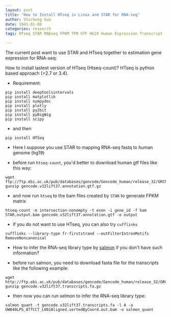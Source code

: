 ```yaml
---
layout: post
title: "How to Install HTseq in Linux and STAR for RNA-seq"
author: Shicheng Guo
date: 1941-01-08
categories: research
tags: HTseq STAR RNAseq FPKM TPM GTF HG19 Human Expression Transcript

---
```


The current post want to use STAR and HTseq together to estimation gene expression for RNA-seq: 

How to install lastest version of HTseq (Htseq-count)? HTseq is python based approach (>2.7 or 3.4). 

* Requirement:

```
pip install deeptoolsintervals
pip install matplotlib
pip install numpydoc
pip install plotly
pip install py2bit
pip install pyBigWig
pip install scipy
```

* and then 

```
pip install HTSeq
```

* Here I suppose you use STAR to mapping RNA-seq fastq to human genome (hg19) 

* before run `htseq-count`, you'd better to download human gtf files like this way: 
```
wget ftp://ftp.ebi.ac.uk/pub/databases/gencode/Gencode_human/release_32/GRCh37_mapping/gencode.v32lift37.annotation.gtf.gz
gunzip gencode.v32lift37.annotation.gtf.gz
```
* and now run `htseq` to the bam files created by `STAR` to generate FPKM matrix
```
htseq-count -m intersection-nonempty -t exon -i gene_id -f bam STAR.output.bam gencode.v32lift37.annotation.gtf -o output
```

* if you do not want to use HTseq, you can also try `cufflinks`

```
cufflinks --library-type fr-firststrand --outFilterIntronMotifs RemoveNoncanonical
```

* How to infer the RNA-seq library type by [salmon](https://salmon.readthedocs.io/en/latest/salmon.html) if you don't have such information? 

* before run salmon, you need to download fasta file for the transcripts like the following example:
```
wget http://ftp.ebi.ac.uk/pub/databases/gencode/Gencode_human/release_32/GRCh37_mapping/gencode.v32lift37.transcripts.fa.gz
gunzip gencode.v32lift37.transcripts.fa.gz
```

* then now you can run selmon to infer the RNA-seq library type:

```
salmon quant -t gencode.v32lift37.transcripts.fa -l A -a UW040LPS_ATTCCT_L002Aligned.sortedByCoord.out.bam -o salmon_quant
```



